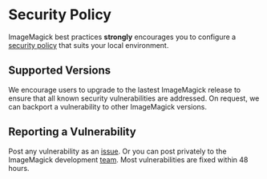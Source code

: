 # Security Policy

ImageMagick best practices **strongly** encourages you to configure a [security policy](https://legacy.imagemagick.org/script/security-policy.php) that suits your local environment.

## Supported Versions

We encourage users to upgrade to the lastest ImageMagick release to ensure that all known security vulnerabilities are addressed.  On request, we can backport a vulnerability to other ImageMagick versions.

## Reporting a Vulnerability

Post any vulnerability as an [issue](https://github.com/ImageMagick/ImageMagick6/issues).  Or you can post privately to the ImageMagick development [team](https://legacy.imagemagick.org/script/contact.php).  Most vulnerabilities are fixed within 48 hours.
